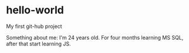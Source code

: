 # hello-world
My first git-hub project

Something about me: I'm 24 years old. For four months learning MS SQL, after that start learning JS.
